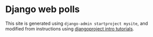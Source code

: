# Django web polls

This site is generated using `django-admin startproject mysite`, and modified from instructions using [djangoproject intro tutorials](https://docs.djangoproject.com/en/4.1/intro/tutorial01/).

